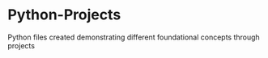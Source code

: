 # Python-Projects
Python files created demonstrating different foundational concepts through projects





